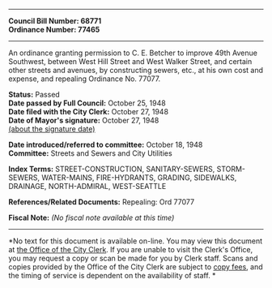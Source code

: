 * * * * *  
  
**Council Bill Number: [](#h0)[](#h2)68771**   
**Ordinance Number: 77465**  
  
* * * * *  
  
An ordinance granting permission to C. E. Betcher to improve 49th Avenue Southwest, between West Hill Street and West Walker Street, and certain other streets and avenues, by constructing sewers, etc., at his own cost and expense, and repealing Ordinance No. 77077.  
  
**Status:** Passed   
**Date passed by Full Council:** October 25, 1948   
**Date filed with the City Clerk:** October 27, 1948   
**Date of Mayor's signature:** October 27, 1948   
[(about the signature date)](/~public/approvaldate.htm)   
  
  
**Date introduced/referred to committee:** October 18, 1948   
**Committee:** Streets and Sewers and City Utilities   
  
**Index Terms:** STREET-CONSTRUCTION, SANITARY-SEWERS, STORM-SEWERS, WATER-MAINS, FIRE-HYDRANTS, GRADING, SIDEWALKS, DRAINAGE, NORTH-ADMIRAL, WEST-SEATTLE  
  
**References/Related Documents:** Repealing: Ord 77077  
  
**Fiscal Note:** *(No fiscal note available at this time)*  
  
* * * * *  
  
*No text for this document is available on-line. You may view this document at [the Office of the City Clerk](http://www.seattle.gov/leg/clerk/contactUs.htm). If you are unable to visit the Clerk's Office, you may request a copy or scan be made for you by Clerk staff. Scans and copies provided by the Office of the City Clerk are subject to [copy fees](http://clerk.seattle.gov/~public/clerkfees.htm), and the timing of service is dependent on the availability of staff. *  
  
  
